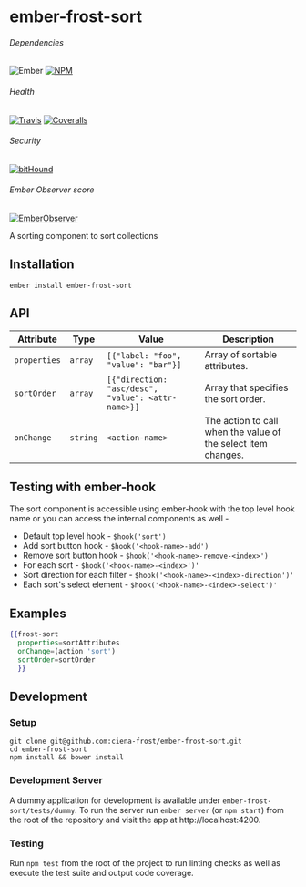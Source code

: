 [ci-img]: https://img.shields.io/travis/ciena-frost/ember-frost-sort.svg "Travis CI Build Status"
[ci-url]: https://travis-ci.org/ciena-frost/ember-frost-sort

[cov-img]: https://img.shields.io/coveralls/ciena-frost/ember-frost-sort.svg "Coveralls Code Coverage"
[cov-url]: https://coveralls.io/github/ciena-frost/ember-frost-sort

[npm-img]: https://img.shields.io/npm/v/ember-frost-sort.svg "Version"
[npm-url]: https://www.npmjs.com/package/ember-frost-sort

[ember-observer-badge]: http://emberobserver.com/badges/ember-frost-sort.svg "Ember Observer score"
[ember-observer-badge-url]: http://emberobserver.com/addons/ember-frost-sort

[bithound-img]: https://www.bithound.io/github/ciena-blueplanet/ember-frost-sort/badges/score.svg "bitHound"
[bithound-url]: https://www.bithound.io/github/ciena-blueplanet/ember-frost-sort

[ember-img]: https://img.shields.io/badge/ember-1.12.2+-orange.svg "Ember 1.12.2+"

# ember-frost-sort

###### Dependencies
![Ember][ember-img]
[![NPM][npm-img]][npm-url]

###### Health

[![Travis][ci-img]][ci-url]
[![Coveralls][cov-img]][cov-url]

###### Security

[![bitHound][bithound-img]][bithound-url]

###### Ember Observer score
[![EmberObserver][ember-observer-badge]][ember-observer-badge-url]

A sorting component to sort collections

## Installation
```
ember install ember-frost-sort
```

## API
| Attribute | Type | Value | Description |
| --------- | ---- | ----- | ----------- |
| `properties` | `array` | `[{"label: "foo", "value": "bar"}]` | Array of sortable attributes. |
| `sortOrder` | `array` | `[{"direction: "asc/desc", "value": <attr-name>}]` |  Array that specifies the sort order. |
| `onChange` | `string` | `<action-name>` | The action to call when the value of the select item changes. |

## Testing with ember-hook
The sort component is accessible using ember-hook with the top level hook name or you can access the internal components as well -
* Default top level hook - `$hook('sort')`
* Add sort button hook - `$hook('<hook-name>-add')`
* Remove sort button hook - `$hook('<hook-name>-remove-<index>')`
* For each sort - `$hook('<hook-name>-<index>')'`
* Sort direction for each filter - `$hook('<hook-name>-<index>-direction')'`
* Each sort's select element - `$hook('<hook-name>-<index>-select')'`

## Examples
```handlebars
{{frost-sort
  properties=sortAttributes
  onChange=(action 'sort')
  sortOrder=sortOrder
  }}
```

## Development
### Setup
```
git clone git@github.com:ciena-frost/ember-frost-sort.git
cd ember-frost-sort
npm install && bower install
```

### Development Server
A dummy application for development is available under `ember-frost-sort/tests/dummy`.
To run the server run `ember server` (or `npm start`) from the root of the repository and
visit the app at http://localhost:4200.

### Testing
Run `npm test` from the root of the project to run linting checks as well as execute the test suite
and output code coverage.
